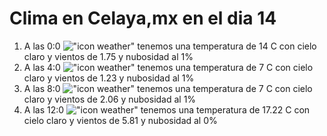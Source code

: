 # Clima en Celaya,mx en el dia 14

1. A las 0:0 !["icon weather"](http://openweathermap.org/img/w/01n.png) tenemos una temperatura de 14 C con cielo claro y  vientos de 1.75 y nubosidad al 1%
1. A las 4:0 !["icon weather"](http://openweathermap.org/img/w/01n.png) tenemos una temperatura de 7 C con cielo claro y  vientos de 1.23 y nubosidad al 1%
1. A las 8:0 !["icon weather"](http://openweathermap.org/img/w/01d.png) tenemos una temperatura de 7 C con cielo claro y  vientos de 2.06 y nubosidad al 1%
1. A las 12:0 !["icon weather"](http://openweathermap.org/img/w/01d.png) tenemos una temperatura de 17.22 C con cielo claro y  vientos de 5.81 y nubosidad al 0%
